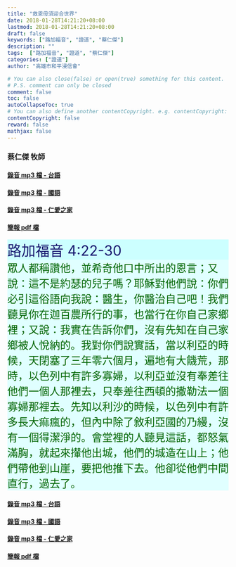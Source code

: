 ```yaml
---
title: "救恩毋須迎合世界"
date: 2018-01-28T14:21:20+08:00
lastmod: 2018-01-28T14:21:20+08:00
draft: false
keywords: ["路加福音", "證道", "蔡仁傑"]
description: ""
tags:  ["路加福音", "證道", "蔡仁傑"]
categories: ["證道"]
author: "高雄市和平浸信會"

# You can also close(false) or open(true) something for this content.
# P.S. comment can only be closed
comment: false
toc: false
autoCollapseToc: true
# You can also define another contentCopyright. e.g. contentCopyright: "This is another copyright."
contentCopyright: false
reward: false
mathjax: false
---
```


### 蔡仁傑 牧師

#### [錄音 mp3 檔 - 台語](/mp3-s/s20180128t.mp3 "救恩毋須迎合世界 - 台語")

#### [錄音 mp3 檔 - 國語](/mp3-s/s20180128c.mp3 "救恩毋須迎合世界 - 國語")

#### [錄音 mp3 檔 - 仁愛之家](/mp3-s/s20180128k.mp3 "救恩毋須迎合世界 - 仁愛之家")

#### [簡報 pdf 檔](/pdf-s/s20180128.pdf "救恩毋須迎合世界")

<div style="background-color:#CCFFFF"><font size="6", color="#191970">
路加福音 4:22-30
</font>
</div>

<div style="background-color:#E0FFFF"><font size="5", color="#006400">
眾人都稱讚他，並希奇他口中所出的恩言；又說：這不是約瑟的兒子嗎？耶穌對他們說：你們必引這俗語向我說：醫生，你醫治自己吧！我們聽見你在迦百農所行的事，也當行在你自己家鄉裡；又說：我實在告訴你們，沒有先知在自己家鄉被人悅納的。我對你們說實話，當以利亞的時候，天閉塞了三年零六個月，遍地有大饑荒，那時，以色列中有許多寡婦，以利亞並沒有奉差往他們一個人那裡去，只奉差往西頓的撒勒法一個寡婦那裡去。先知以利沙的時候，以色列中有許多長大痲瘋的，但內中除了敘利亞國的乃縵，沒有一個得潔淨的。會堂裡的人聽見這話，都怒氣滿胸，就起來攆他出城，他們的城造在山上；他們帶他到山崖，要把他推下去。他卻從他們中間直行，過去了。
</font>
</div>

#### [錄音 mp3 檔 - 台語](/mp3-s/s20180128t.mp3 "救恩毋須迎合世界 - 台語")

#### [錄音 mp3 檔 - 國語](/mp3-s/s20180128c.mp3 "救恩毋須迎合世界 - 國語")

#### [錄音 mp3 檔 - 仁愛之家](/mp3-s/s20180128k.mp3 "救恩毋須迎合世界 - 仁愛之家")

#### [簡報 pdf 檔](/pdf-s/s20180128.pdf "救恩毋須迎合世界")
